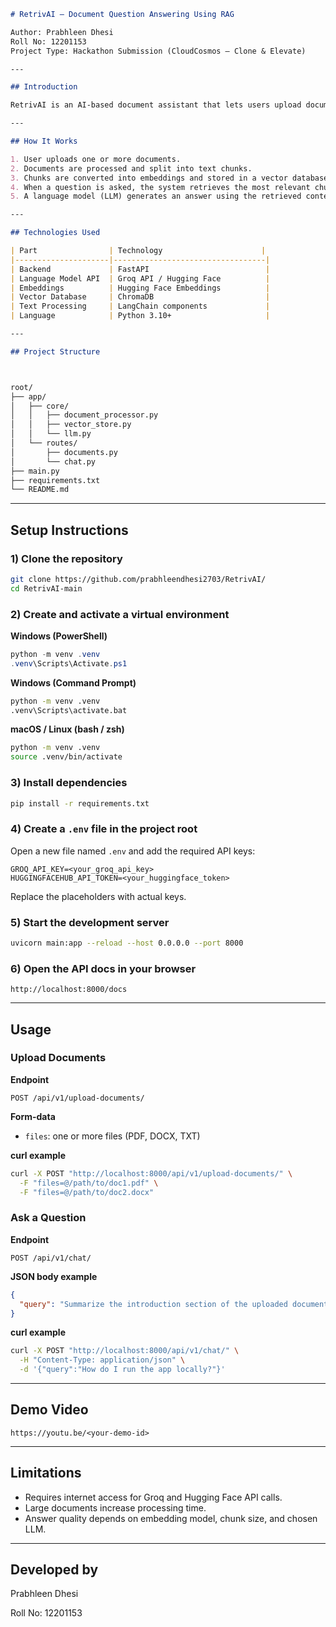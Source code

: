 ```markdown
# RetrivAI – Document Question Answering Using RAG

Author: Prabhleen Dhesi  
Roll No: 12201153  
Project Type: Hackathon Submission (CloudCosmos – Clone & Elevate)

---

## Introduction

RetrivAI is an AI-based document assistant that lets users upload documents and ask questions about their content. The system uses Retrieval-Augmented Generation (RAG) to search uploaded documents and generate answers based on the text found inside them.

---

## How It Works

1. User uploads one or more documents.
2. Documents are processed and split into text chunks.
3. Chunks are converted into embeddings and stored in a vector database (ChromaDB).
4. When a question is asked, the system retrieves the most relevant chunks.
5. A language model (LLM) generates an answer using the retrieved context.

---

## Technologies Used

| Part                | Technology                      |
|---------------------|----------------------------------|
| Backend             | FastAPI                          |
| Language Model API  | Groq API / Hugging Face          |
| Embeddings          | Hugging Face Embeddings          |
| Vector Database     | ChromaDB                         |
| Text Processing     | LangChain components             |
| Language            | Python 3.10+                     |

---

## Project Structure



root/
├── app/
│   ├── core/
│   │   ├── document_processor.py
│   │   ├── vector_store.py
│   │   └── llm.py
│   └── routes/
│       ├── documents.py
│       └── chat.py
├── main.py
├── requirements.txt
└── README.md

````

---

## Setup Instructions 



### 1) Clone the repository
```bash
git clone https://github.com/prabhleendhesi2703/RetrivAI/
cd RetrivAI-main
````

### 2) Create and activate a virtual environment

**Windows (PowerShell)**

```powershell
python -m venv .venv
.venv\Scripts\Activate.ps1
```

**Windows (Command Prompt)**

```cmd
python -m venv .venv
.venv\Scripts\activate.bat
```

**macOS / Linux (bash / zsh)**

```bash
python -m venv .venv
source .venv/bin/activate
```

### 3) Install dependencies

```bash
pip install -r requirements.txt
```

### 4) Create a `.env` file in the project root

Open a new file named `.env` and add the required API keys:

```
GROQ_API_KEY=<your_groq_api_key>
HUGGINGFACEHUB_API_TOKEN=<your_huggingface_token>
```

Replace the placeholders with actual keys.

### 5) Start the development server

```bash
uvicorn main:app --reload --host 0.0.0.0 --port 8000
```

### 6) Open the API docs in your browser

```
http://localhost:8000/docs
```

---

## Usage

### Upload Documents

**Endpoint**

```
POST /api/v1/upload-documents/
```

**Form-data**

* `files`: one or more files (PDF, DOCX, TXT)

**curl example**

```bash
curl -X POST "http://localhost:8000/api/v1/upload-documents/" \
  -F "files=@/path/to/doc1.pdf" \
  -F "files=@/path/to/doc2.docx"
```

### Ask a Question

**Endpoint**

```
POST /api/v1/chat/
```

**JSON body example**

```json
{
  "query": "Summarize the introduction section of the uploaded document."
}
```

**curl example**

```bash
curl -X POST "http://localhost:8000/api/v1/chat/" \
  -H "Content-Type: application/json" \
  -d '{"query":"How do I run the app locally?"}'
```

---

## Demo Video

```
https://youtu.be/<your-demo-id>
```

---

## Limitations

* Requires internet access for Groq and Hugging Face API calls.
* Large documents increase processing time.
* Answer quality depends on embedding model, chunk size, and chosen LLM.

---

## Developed by

Prabhleen Dhesi

Roll No: 12201153

